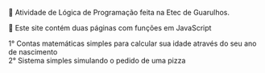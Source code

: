 🎒 Atividade de Lógica de Programação feita na Etec de Guarulhos.

🎯 Este site contém duas páginas com funções em JavaScript

1° Contas matemáticas simples para calcular sua idade através do seu ano de nascimento                                                                                     
2° Sistema simples simulando o pedido de uma pizza
